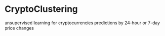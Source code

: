 # CryptoClustering
unsupervised learning for cryptocurrencies predictions by 24-hour or 7-day price changes
